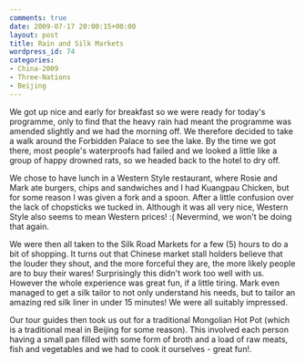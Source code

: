 ```yaml
---
comments: true
date: 2009-07-17 20:00:15+00:00
layout: post
title: Rain and Silk Markets
wordpress_id: 74
categories:
- China-2009
- Three-Nations
- Beijing
---
```


We got up nice and early for breakfast so we were ready for today's programme, only to find that the
heavy rain had meant the programme was amended slightly and we had the morning off. We therefore
decided to take a walk around the Forbidden Palace to see the lake. By the time we got there, most
people's waterproofs had failed and we looked a little like a group of happy drowned rats, so we
headed back to the hotel to dry off.

We chose to have lunch in a Western Style restaurant, where Rosie and Mark ate burgers, chips and
sandwiches and I had Kuangpau Chicken, but for some reason I was given a fork and a spoon. After a
little confusion over the lack of chopsticks we tucked in. Although it was all very nice, Western
Style also seems to mean Western prices! :( Nevermind, we won't be doing that again.

We were then all taken to the Silk Road Markets for a few (5) hours to do a bit of shopping. It turns
out that Chinese market stall holders believe that the louder they shout, and the more forceful they
are, the more likely people are to buy their wares! Surprisingly this didn't work too well with us.
However the whole experience was great fun, if a little tiring. Mark even managed to get a silk tailor
to not only understand his needs, but to tailor an amazing red silk liner in under 15 minutes! We were
all suitably impressed.

Our tour guides then took us out for a traditional Mongolian Hot Pot (which is a traditional meal in
Beijing for some reason). This involved each person having a small pan filled with some form of broth
and a load of raw meats, fish and vegetables and we had to cook it ourselves - great fun!.
